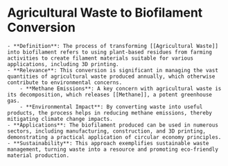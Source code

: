 # Agricultural Waste to Biofilament Conversion
	- **Definition**: The process of transforming [[Agricultural Waste]] into biofilament refers to using plant-based residues from farming activities to create filament materials suitable for various applications, including 3D printing.
	- **Relevance**: This conversion is significant in managing the vast quantities of agricultural waste produced annually, which otherwise contribute to environmental concerns.
		- **Methane Emissions**: A key concern with agricultural waste is its decomposition, which releases [[Methane]], a potent greenhouse gas.
		- **Environmental Impact**: By converting waste into useful products, the process helps in reducing methane emissions, thereby mitigating climate change impacts.
	- **Applications**: The biofilament produced can be used in numerous sectors, including manufacturing, construction, and 3D printing, demonstrating a practical application of circular economy principles.
	- **Sustainability**: This approach exemplifies sustainable waste management, turning waste into a resource and promoting eco-friendly material production.